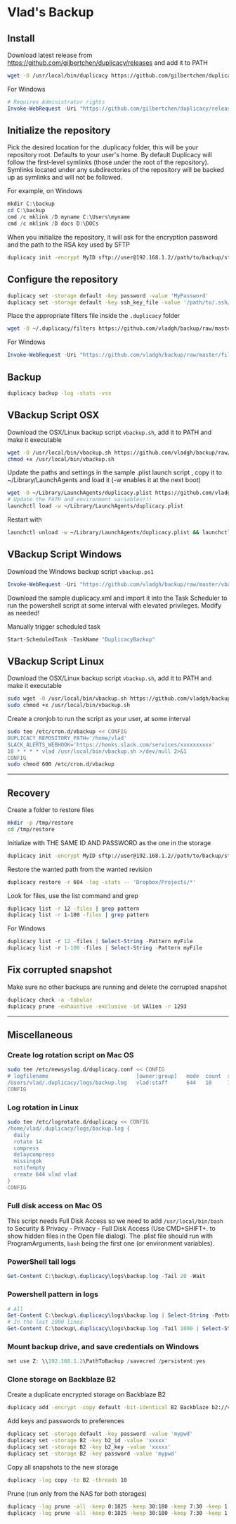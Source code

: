 # Vlad's Backup

## Install

Download latest release from <https://github.com/gilbertchen/duplicacy/releases> and add it to PATH

```sh
wget -O /usr/local/bin/duplicacy https://github.com/gilbertchen/duplicacy/releases/download/v2.3.0/duplicacy_osx_x64_2.3.0 && chmod +x /usr/local/bin/duplicacy
```

For Windows

```powershell
# Requires Administrator rights
Invoke-WebRequest -Uri "https://github.com/gilbertchen/duplicacy/releases/download/v2.3.0/duplicacy_win_x64_2.3.0.exe" -OutFile "C:\Windows\System32\duplicacy.exe"
```

## Initialize the repository

Pick the desired location for the .duplicacy folder, this will be your repository root. Defaults to your user's home.
By default Duplicacy will follow the first-level symlinks (those under the root of the repository).
Symlinks located under any subdirectories of the repository will be backed up as symlinks and will not be followed.

For example, on Windows

```powershell
mkdir C:\backup
cd C:\backup
cmd /c mklink /D myname C:\Users\myname
cmd /c mklink /D docs D:\DOCs
```

When you initialize the repository, it will ask for the encryption password and the path to the RSA key used by SFTP

```sh
duplicacy init -encrypt MyID sftp://user@192.168.1.2//path/to/backup/storage
```

## Configure the repository

```sh
duplicacy set -storage default -key password -value 'MyPassword'
duplicacy set -storage default -key ssh_key_file -value '/path/to/.ssh/duplicacy_rsa'
```

Place the appropriate filters file inside the `.duplicacy` folder

```sh
wget -O ~/.duplicacy/filters https://github.com/vladgh/backup/raw/master/filters_osx
```

For Windows

```powershell
Invoke-WebRequest -Uri "https://github.com/vladgh/backup/raw/master/filters_pc" -OutFile "C:\backup\.duplicacy\filters"
```

## Backup

```sh
duplicacy backup -log -stats -vss
```

## VBackup Script OSX

Download the OSX/Linux backup script `vbackup.sh`, add it to PATH and make it executable

```sh
wget -O /usr/local/bin/vbackup.sh https://github.com/vladgh/backup/raw/master/vbackup.sh
chmod +x /usr/local/bin/vbackup.sh
```

Update the paths and settings in the sample .plist launch script , copy it to ~/Library/LaunchAgents and load it (-w enables it at the next boot)

```sh
wget -O ~/Library/LaunchAgents/duplicacy.plist https://github.com/vladgh/backup/raw/master/duplicacy.plist
# Update the PATH and environment variables!!!
launchctl load -w ~/Library/LaunchAgents/duplicacy.plist
```

Restart with

```sh
launchctl unload -w ~/Library/LaunchAgents/duplicacy.plist && launchctl load -w ~/Library/LaunchAgents/duplicacy.plist
```

## VBackup Script Windows

Download the Windows backup script `vbackup.ps1`

```powershell
Invoke-WebRequest -Uri "https://github.com/vladgh/backup/raw/master/vbackup.ps1" -OutFile "C:\backup\vbackup.ps1"
```

Download the sample duplicacy.xml and import it into the Task Scheduler to run the powershell script at some interval with elevated privileges. Modify as needed!

Manually trigger scheduled task

```powershell
Start-ScheduledTask -TaskName "DuplicacyBackup"
```

## VBackup Script Linux

Download the OSX/Linux backup script `vbackup.sh`, add it to PATH and make it executable

```sh
sudo wget -O /usr/local/bin/vbackup.sh https://github.com/vladgh/backup/raw/master/vbackup.sh
sudo chmod +x /usr/local/bin/vbackup.sh
```

Create a cronjob to run the script as your user, at some interval

```sh
sudo tee /etc/cron.d/vbackup << CONFIG
DUPLICACY_REPOSITORY_PATH='/home/vlad'
SLACK_ALERTS_WEBHOOK='https://hooks.slack.com/services/xxxxxxxxxx'
10 * * * * vlad /usr/local/bin/vbackup.sh >/dev/null 2>&1
CONFIG
sudo chmod 600 /etc/cron.d/vbackup
```

---

## Recovery

Create a folder to restore files

```sh
mkdir -p /tmp/restore
cd /tmp/restore
```

Initialize with THE SAME ID AND PASSWORD as the one in the storage

```sh
duplicacy init -encrypt MyID sftp://user@192.168.1.2//path/to/backup/storage
```

Restore the wanted path from the wanted revision

```sh
duplicacy restore -r 604 -log -stats -- 'Dropbox/Projects/*'
```

Look for files, use the list command and grep

```sh
duplicacy list -r 12 -files | grep pattern
duplicacy list -r 1-100 -files | grep pattern
```

For Windows

```powershell
duplicacy list -r 12 -files | Select-String -Pattern myFile
duplicacy list -r 1-100 -files | Select-String -Pattern myFile
```

## Fix corrupted snapshot

Make sure no other backups are running and delete the corrupted snapshot

```sh
duplicacy check -a -tabular
duplicacy prune -exhaustive -exclusive -id VAlien -r 1293
```

---

## Miscellaneous

### Create log rotation script on Mac OS

```sh
sudo tee /etc/newsyslog.d/duplicacy.conf << CONFIG
# logfilename                            [owner:group]   mode  count  size  when  flags [/pid_file] [sig_num]
/Users/vlad/.duplicacy/logs/backup.log   vlad:staff      644   10     1000  *     NJ
CONFIG
```

### Log rotation in Linux

```sh
sudo tee /etc/logrotate.d/duplicacy << CONFIG
/home/vlad/.duplicacy/logs/backup.log {
  daily
  rotate 14
  compress
  delaycompress
  missingok
  notifempty
  create 644 vlad vlad
}
CONFIG
```

### Full disk access on Mac OS

This script needs Full Disk Access so we need to add `/usr/local/bin/bash` to Security & Privacy - Privacy - Full Disk Access (Use CMD+SHIFT+. to show hidden files in the Open file dialog).
The .plist file should run with ProgramArguments, `bash` being the first one (or environment variables).

### PowerShell tail logs

```powershell
Get-Content C:\backup\.duplicacy\logs\backup.log -Tail 20 -Wait
```

### Powershell pattern in logs

```powershell
# All
Get-Content C:\backup\.duplicacy\logs\backup.log | Select-String -Pattern 'INFO BACKUP_END' -Context 0,1
# In the last 1000 lines
Get-Content C:\backup\.duplicacy\logs\backup.log -Tail 1000 | Select-String -Pattern 'INFO BACKUP_END' -Context 0,1
```

### Mount backup drive, and save credentials on Windows

```powershell
net use Z: \\192.168.1.2\PathToBackup /savecred /persistent:yes
```

### Clone storage on Backblaze B2

Create a duplicate encrypted storage on Backblaze B2

```sh
duplicacy add -encrypt -copy default -bit-identical B2 Backblaze b2://vladgh
```

Add keys and passwords to preferences

```sh
duplicacy set -storage default -key password -value 'mypwd'
duplicacy set -storage B2 -key b2_id -value 'xxxxx'
duplicacy set -storage B2 -key b2_key -value 'xxxxx'
duplicacy set -storage B2 -key password -value 'mypwd'
```

Copy all snapshots to the new storage

```sh
duplicacy -log copy -to B2 -threads 10
```

Prune (run only from the NAS for both storages)

```sh
duplicacy -log prune -all -keep 0:1825 -keep 30:180 -keep 7:30 -keep 1:7
duplicacy -log prune -all -keep 0:1825 -keep 30:180 -keep 7:30 -keep 1:7 -storage B2
```
